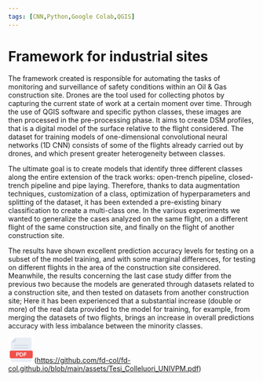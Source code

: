 ```yaml
---
tags: [CNN,Python,Google Colab,QGIS]
---
```


# Framework for industrial sites


  <p>The framework created is responsible for automating the tasks of monitoring and surveillance of safety conditions 
  within an Oil & Gas construction site. Drones are the tool used for collecting photos by capturing the current state 
  of work at a certain moment over time. Through the use of QGIS software and specific python classes, these images are 
  then processed in the pre-processing phase. It aims to create DSM profiles, that is a digital model of the surface relative 
  to the flight considered. The dataset for training models of one-dimensional convolutional neural networks (1D CNN) consists 
  of some of the flights already carried out by drones, and which present greater heterogeneity between classes. 
  </p>
  
  <p>The ultimate goal is to create models that identify three different classes along the entire extension of the track works: 
  open-trench pipeline, closed-trench pipeline and pipe laying. Therefore, thanks to data augmentation techniques, customization
  of a class, optimization of hyperparameters and splitting of the dataset, it has been extended a pre-existing binary 
  classification to create a multi-class one. In the various experiments we wanted to generalize the cases analyzed on the same
  flight, on a different flight of the same construction site, and finally on the flight of another construction site. 
  </p>
  
  <p>The results have shown excellent prediction accuracy levels for testing on a subset of the model training, and with some 
  marginal differences, for testing on different flights in the area of the construction site considered. 
  Meanwhile, the results concerning the last case study differ from the previous two because the models are generated through 
  datasets related to a construction site, and then tested on datasets from another construction site; Here it has been experienced
  that a substantial increase (double or more) of the real data provided to the model for training, for example, from merging the 
  datasets of two flights, brings an increase in overall predictions accuracy with less imbalance between the minority classes.
  </p>

  ![Pdf_link](/assets/img/icon-pdf.png)(https://github.com/fd-col/fd-col.github.io/blob/main/assets/Tesi_Colleluori_UNIVPM.pdf)
